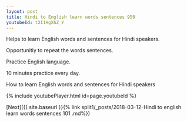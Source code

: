 ```yaml
---
layout: post
title: Hindi to English learn words sentences 950 
youtubeId: t2I1HgXhZ_Y
---
```

 
 
Helps to learn English words and sentences for Hindi speakers.

Opportunitiy to repeat the words sentences. 

Practice English language. 
 
10 minutes practice every day. 
 
How to learn English words and sentences for Hindi speakers 
 
{% include youtubePlayer.html id=page.youtubeId %}
 
 
[Next]({{ site.baseurl }}{% link  split1/_posts/2018-03-12-Hindi to english learn words sentences 101 .md%})
 
